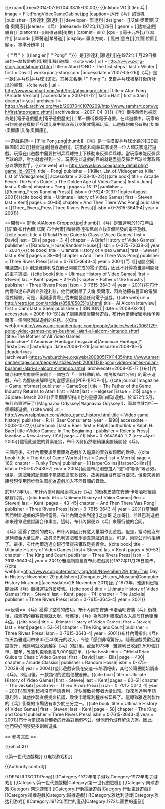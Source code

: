 {{expand|time=2014-07-16T04:38:15+00:00}}
{{Infobox VG
|title= 乓
| image = File:PongVideoGameCabinet.jpg
|caption= 运行《乓》的街机
|publisher= [[雅達利|雅達利]]
|developer= 雅達利
|designer= [[艾倫·奧爾康|艾倫·奧爾康]]
|series= 《乓》
|released= 1972年11月29日
| genre = [[體育遊戲|體育]]
|platforms=[[街機遊戲|街機]]
|cabinet= 直立
|cpu= [[電子元件|分立器件]]
|sound= [[單聲道|單聲道]]
|display= 垂直方向、[[黑白|黑白]][[位圖|位圖]]顯示，標準分辨率
}}

《'''乓'''》（{{lang en|'''''Pong'''''}}）是[[雅達利|雅達利]]在1972年11月29日推出的一款投幣式[[街機|街機]]遊戲。<ref name="pong-story">{{cite web | url = http://www.pong-story.com/atpong1.htm | title = Atari PONG - The first steps | last = Winter | first = David | work=pong-story.com | accessdate = 2007-05-26}}</ref>《乓》是一款[[乒乓球|乒乓球]]遊戲，其英文名稱「'''Pong'''」來自乒乓球被擊打後所發出的聲音。<ref name="samhart">{{cite web | url = http://www.samhart.com/vgh/first/atpongarc.shtml | title = Atari Pong (Arcade Version) | accessdate = 2007-01-12 | last = Hart | first = Sam | deadurl = yes | archiveurl = https://web.archive.org/web/20070401070209/http://www.samhart.com/vgh/first/atpongarc.shtml | archivedate = 2007-04-01 }}</ref>《乓》很多時候也被認為是[[電子遊戲歷史|電子遊戲歷史]]上第一個街機電子遊戲。在此遊戲中，玩家的目的就是在模擬乒乓球比賽中奪取高分以擊敗電腦玩家。此遊戲的開發者為[[艾倫·奧爾康|艾倫·奧爾康]]。

==遊戲系統==
[[File:Pong.png|thumb]]
《乓》是一個模擬乒乓球比賽的[[2D電腦圖形|2D]][[體育遊戲|體育遊戲]]。玩家能和電腦玩家或另一位人類玩家進行遊戲。玩家在此遊戲中需要控制乒乓球拍上下移動來反彈乒乓球。當玩家未能反彈乒乓球的話，對方就會得到一分。玩家在此遊戲的目的就是盡量反彈乒乓球並奪取高分以擊敗對手。<ref>{{cite web| url = http://www.klov.com/game_detail.php?game_id=9074| title = Pong| publisher = [[Killer_List_of_Videogames|Killer List of Videogames]]| accessdate = 2008-10-22}}</ref><ref name="Fever">{{cite book| title = Arcade Fever: The Fan's Guide to The Golden Age of Video Games| first = John| last = Sellers| chapter = Pong | pages = 16–17| publisher = [[Running_Press|Running Press]]| isbn = 0-7624-0937-1|date=August 2001}}</ref><ref name="Ultimate-2">{{cite book| title = Ultimate History of Video Games| first = Steven| last = Kent| pages = 40–43| chapter = And Then There Was Pong| publisher = [[Three_Rivers_Press|Three Rivers Press]]| isbn = 0-7615-3643-4| year = 2001}}</ref>

==開發==
[[File:AlAlcorn-Cropped.jpg|thumb]]
《乓》是雅達利於1972年由[[諾蘭·布什內爾|諾蘭·布什內爾]]和特德·達布尼創立後首個開發的電子遊戲。<ref name="PriceGuide-1">{{cite book| title = Official Price Guide to Classic Video Games| first = David| last = Ellis| pages = 3–4| chapter = A Brief History of Video Games| publisher = [[Random_House|Random House]]| isbn = 0-375-72038-3| year = 2004}}</ref><ref name="Ultimate-3">{{cite book| title = Ultimate History of Video Games| first = Steven| last = Kent| pages = 38–39| chapter = And Then There Was Pong| publisher = Three Rivers Press| isbn = 0-7615-3643-4| year = 2001}}</ref>而《[[电脑空间|电脑空间]]》則是雅達利成立前已開發完成的電子遊戲，因此不計算為雅達利開發的電子遊戲。<ref name="Ultimate-2"/><ref name="Ultimate-1">{{cite book| title = Ultimate History of Video Games| first = Steven| last = Kent| pages = 34–35| chapter = Father of the Industry| publisher = Three Rivers Press| isbn = 0-7615-3643-4| year = 2001}}</ref>在布什內爾和達布尼創立雅達利後，他們就聘請了艾倫·奧爾康，因為他擁有豐富的電腦程式經驗。可是，奧爾康實際上從未開發過任何電子遊戲。<ref name="AlcornInterview">{{cite web| url = http://retro.ign.com/articles/858/858351p1.html| title = Al Alcorn Interview| first = Cam| last = Shea| publisher = [[IGN|IGN]]| date = 2008-03-10| accessdate = 2008-10-13}}</ref>為了訓練奧爾康開發遊戲，布什內爾便秘密地給予奧爾康一個開發測試遊戲的任務。<ref name="AlcornInterview"/><ref name="AmerHert">{{Cite web|url=http://www.americanheritage.com/people/articles/web/20061129-pong-video-games-nolan-bushnell-atari-al-alcorn-nintendo.shtml |title=The Mother of All Video Games |publisher=''[[American_Heritage_(magazine)|American Heritage]]'' |first=David |last=Rapp |date=2006-11-29 |accessdate=2008-10-25 |deadurl=yes |archiveurl=https://web.archive.org/web/20080517011435/http://www.americanheritage.com/people/articles/web/20061129-pong-video-games-nolan-bushnell-atari-al-alcorn-nintendo.shtml |archivedate=2008-05-17 }}</ref>布什內爾亦指明奧爾康需要創作一個包含「一個移動的點、兩塊板和計分板」的電子遊戲。<ref name="AlcornInterview"/>布什內爾後來解釋他的靈感源自[[PDP-1|PDP-1]]。<ref name="GI-215">{{cite journal| magazine = Game Informer| publisher = GameStop| title = The Father of the Game Industry Returns to Atari| first = Matt| last = Helgeson| issue = 215| page = 39|date=March 2011}}</ref>但奧爾康卻指出他的靈感源自網球遊戲。<ref name="AlcornInterview"/>於1972年5月，布什內爾試玩了[[Magnavox_Odyssey|Magnavox Odyssey]]，而其中就包括一個網球遊戲。<ref name="RB-History">{{cite web| url = http://www.ralphbaer.com/video_game_history.htm| title = Video game history| publisher = R. H. Baer Consultants| year = 1998| accessdate = 2008-10-22}}</ref><ref name="visit">{{cite book | last = Baer| first = Ralph| authorlink = Ralph H. Baer| title =Video Games: In The Beginning | publisher = Rolenta Press| location = New Jersey, USA| page = 81| isbn= 0-9643848-1-7 |date=April 2005}}</ref>儘管此遊戲的質素低劣，布什內爾仍然繼續讓奧爾康開發《乓》。<ref name="GI-215"/>

三個月後，布什內爾要求奧爾康為遊戲加入逼真的音效和觀眾的歡呼。<ref name="AlcornInterview"/><ref name="ArtOfGameWorlds">{{cite book| title = The Art of Game Worlds| first = Dave| last = Morris| page = 166| chapter = Funky Town| publisher = [[HarperCollins|HarperCollins]]| isbn = 0-06-072430-7| year = 2004}}</ref>而達布尼則想加入“噓”和“嘶嘶”等音效。但是，遊戲機的記憶體不能裝載這麼多音效，故奧爾康沒有實行要求。但後來奧爾康發現使用同步發生器能為遊戲加入不同音調的音效。<ref name="Ultimate-2"/><ref name="AlcornInterview"/>

於1972年9月，布什內爾和奧爾康將运行《乓》的街机安裝在安迪·卡培酒吧裡讓顧客試玩。<ref name="Ultimate-3"/><ref name="Ultimate-4">{{cite book| title = Ultimate History of Video Games| first = Steven| last = Kent| pages = 43–45| chapter = And Then There Was Pong| publisher = Three Rivers Press| isbn = 0-7615-3643-4| year = 2001}}</ref>當晚顧客們對此遊戲的評價相當高。布什內爾之後到達[[芝加哥|芝加哥]]，並與巴利遊戲和米德韋遊戲討論合作事宜。<ref name="Ultimate-4"/>這時，布什內爾便以《乓》來履行他的合同。<ref name="Ultimate-2"/><ref name="PriceGuide-1"/>

《乓》獲得了空前的成功，布什內爾因此有意大量製作此遊戲。<ref name="PriceGuide-1"/><ref name="Ultimate-4"/>但是，當時他沒有足夠資金大量生產，故尋求巴利遊戲和米德韋遊戲的資助。可是，兩間公司均拒絕了。<ref name="Ultimate-4"/>最後，布什內爾透過向銀行借貸來獲取足夠資金。<ref name="Ultimate-5">{{cite book| title = Ultimate History of Video Games| first = Steven| last = Kent| pages = 50–53| chapter = The King and Court| publisher = Three Rivers Press| isbn = 0-7615-3643-4| year = 2001}}</ref>雅達利隨後宣布此遊戲將於1972年11月29日發佈。<ref>{{cite web|url=http://www.computerhistory.org/tdih/November/29/|title=This Day in History: November 29|publisher=[[Computer_History_Museum|Computer History Museum]]|accessdate=28 November 2011}}</ref>到了1973年，雅達利已經開始將《乓》街機運往外國發售。<ref name="Ultimate-6">{{cite book| title = Ultimate History of Video Games| first = Steven| last = Kent| page = 74| chapter = The Jackals| publisher = Three Rivers Press| isbn = 0-7615-3643-4| year = 2001}}</ref>

==反響==
《乓》獲得了空前的成功。布什內爾在安迪·卡培酒吧安裝《乓》街機後，該酒吧的顧客數量就大增。<ref name="PriceGuide-1"/><ref name="Ultimate-4"/>發佈後，《乓》為雅達利賺取的收入高於其他街機4倍。<ref name="Ultimate-8">{{cite book| title = Ultimate History of Video Games| first = Steven| last = Kent| pages = 53–54| chapter = The King and Court| publisher = Three Rivers Press| isbn = 0-7615-3643-4| year = 2001}}</ref>布什內爾指出《乓》每天為雅達利帶來35至40美元的收入，令他「感到非常驚訝」。<ref name="GI-215"/>隨著遊戲受歡迎程度提升，雅達利就收到越多《乓》的訂單。截至1973年，雅達利已收到2,500張訂單。翌年，雅達利更收到逾8,000張訂單。<ref name="Ultimate-8"/><ref name="PriceGuide-5">{{cite book| title = Official Price Guide to Classic Video Games| first = David| last = Ellis| page = 400| chapter = Arcade Classics| publisher = Random House| isbn = 0-375-72038-3| year = 2004}}</ref>當此遊戲安裝在安迪·卡培酒吧後，其他公司便開始調查《乓》。3個月後，一款類似的遊戲便被發佈。<ref name="Ultimate-9">{{cite book| title = Ultimate History of Video Games| first = Steven| last = Kent| pages = 60–61| chapter = The Jackals| publisher = Three Rivers Press| isbn = 0-7615-3643-4| year = 2001}}</ref>雅達利起初沒有申請專利，所以導致抄襲者大量出現。後來雅達利申請專利時，其他抄襲者便提出抗議，致使申請專利程序被延長了。這導致雅達利製作的《乓》街機的市場佔有率少於三分之一。<ref name="Ultimate-10">{{cite book| title = Ultimate History of Video Games| first = Steven| last = Kent| page = 58| chapter = The King and Court| publisher = Three Rivers Press| isbn = 0-7615-3643-4| year = 2001}}</ref>布什內爾認為抄襲者的行為對他們不公，但他們仍沒有解決方案。因此，他們只好開發更多創新遊戲。<ref name="Ultimate-9"/><ref name="Ultimate-10"/>

== 參考文獻 ==

{{reflist|2}}

{{第一世代遊戲機}}
{{电视游戏机}}

{{Authority control}}

{{DEFAULTSORT:Pong}}
[[Category:1972年电子游戏|Category:1972年电子游戏]]
[[Category:第一世代遊戲機|Category:第一世代遊戲機]]
[[Category:网球游戏|Category:网球游戏]]
[[Category:行動電話遊戲|Category:行動電話遊戲]]
[[Category:街機遊戲|Category:街機遊戲]]
[[Category:雅达利游戏|Category:雅达利游戏]]
[[Category:1972年面世的產品|Category:1972年面世的產品]]
